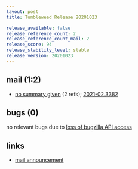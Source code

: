 ```yaml
---
layout: post
title: Tumbleweed Release 20201023

release_available: false
release_reference_count: 2
release_reference_count_mail: 2
release_score: 94
release_stability_level: stable
release_version: 20201023
---
```


## mail (1:2)

- [no summary given](https://github.com/boombatower/tumbleweed-review/issues/10) (2 refs); [2021-02.3382](https://github.com/boombatower/tumbleweed-review/issues/10)

## bugs (0)

<!--more-->

no relevant bugs due to [loss of bugzilla API access](https://bugzilla.opensuse.org/show_bug.cgi?id=1157722)



## links

- [mail announcement](https://github.com/boombatower/tumbleweed-review/issues/10)
